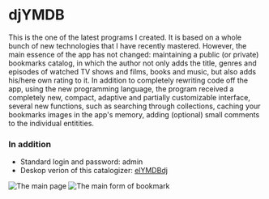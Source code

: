 # djYMDB
This is the one of the latest programs I created. It is based on a whole bunch of new technologies that I have recently mastered. However, the main essence of the app has not changed: maintaining a public (or private) bookmarks catalog, in which the author not only adds the title, genres and episodes of watched TV shows and films, books and music, but also adds his/here own rating to it. In addition to completely rewriting code off the app, using the new programming language, the program received a completely new, compact, adaptive and partially customizable interface, several new functions, such as searching through collections, caching your bookmarks images in the app's memory, adding (optional) small comments  to the individual entitities.
### In addition
* Standard login and password: admin
* Deskop verion of this catalogizer: [elYMDBdj](https://github.com/scadl/elYMDBdj/releases)

![The main page](https://scadsdnd.net/wp-content/uploads/2018/12/YMDB.png)
![The main form of bookmark](https://scadsdnd.net/wp-content/uploads/2018/12/YMDB-Redaktirovanie.png)
